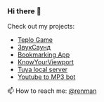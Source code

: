 ### Hi there 👋

Check out my projects:
- [Teplo Game](https://teplo.renatgalin.pro)
- [ЗвукСаунд](https://звуксаунд.рф)
- [Bookmarking App](https://kelo.rensite.ru)
- [KnowYourViewport](https://reso.renatgalin.pro)
- [Tuya local server](https://github.com/rensite/tuya-local-server)
- [Youtube to MP3 bot](https://t.me/unstreambot)

📫 How to reach me: [@renman](https://t.me/renman)
